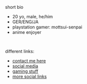 short bio </br>
-   20 yo, male, he/him
-   GER/ENG/JA
-   playstation gamer: mottsui-senpai
-   anime enjoyer
<br>

different links:
-   <a href="https://github.com/mottsui-senpai/aboutme/blob/main/contact.md"> contact me here </a>
-   <a href="https://github.com/mottsui-senpai/aboutme/blob/main/social.md"> social media </a>
-   <a href="https://github.com/mottsui-senpai/aboutme/blob/main/gaming.md"> gaming stuff </a>
-   <a href="https://my.bio/mottsui-senpai"> more social links </a>
<br>
